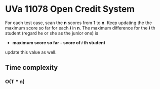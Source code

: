# UVa 11078 Open Credit System
For each test case, scan the **n** scores from 1 to **n**. Keep updating the the maximum score so far for each ***i*** in **n**.
The maximum difference for the ***i*** th student (regard he or she as the junior one) is
* **maximum score so far - score of ***i*** th student**

update this value as well.

## Time complexity
### O(T * n)
